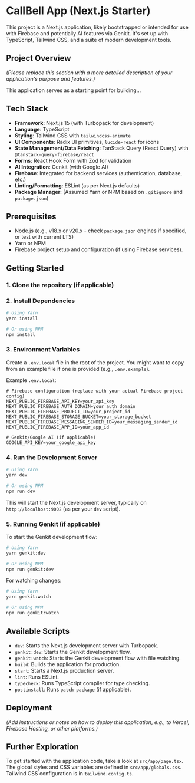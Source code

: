 # CallBell App (Next.js Starter)

This project is a Next.js application, likely bootstrapped or intended for use with Firebase and potentially AI features via Genkit. It's set up with TypeScript, Tailwind CSS, and a suite of modern development tools.

## Project Overview

*(Please replace this section with a more detailed description of your application's purpose and features.)*

This application serves as a starting point for building...

## Tech Stack

- **Framework**: Next.js 15 (with Turbopack for development)
- **Language**: TypeScript
- **Styling**: Tailwind CSS with `tailwindcss-animate`
- **UI Components**: Radix UI primitives, `lucide-react` for icons
- **State Management/Data Fetching**: TanStack Query (React Query) with `@tanstack-query-firebase/react`
- **Forms**: React Hook Form with Zod for validation
- **AI Integration**: Genkit (with Google AI)
- **Firebase**: Integrated for backend services (authentication, database, etc.)
- **Linting/Formatting**: ESLint (as per Next.js defaults)
- **Package Manager**: (Assumed Yarn or NPM based on `.gitignore` and `package.json`)

## Prerequisites

- Node.js (e.g., v18.x or v20.x - check `package.json` engines if specified, or test with current LTS)
- Yarn or NPM
- Firebase project setup and configuration (if using Firebase services).

## Getting Started

### 1. Clone the repository (if applicable)

### 2. Install Dependencies
```bash
# Using Yarn
yarn install

# Or using NPM
npm install
```

### 3. Environment Variables
Create a `.env.local` file in the root of the project. You might want to copy from an example file if one is provided (e.g., `.env.example`).

Example `.env.local`:
```env
# Firebase configuration (replace with your actual Firebase project config)
NEXT_PUBLIC_FIREBASE_API_KEY=your_api_key
NEXT_PUBLIC_FIREBASE_AUTH_DOMAIN=your_auth_domain
NEXT_PUBLIC_FIREBASE_PROJECT_ID=your_project_id
NEXT_PUBLIC_FIREBASE_STORAGE_BUCKET=your_storage_bucket
NEXT_PUBLIC_FIREBASE_MESSAGING_SENDER_ID=your_messaging_sender_id
NEXT_PUBLIC_FIREBASE_APP_ID=your_app_id

# Genkit/Google AI (if applicable)
GOOGLE_API_KEY=your_google_api_key
```

### 4. Run the Development Server
```bash
# Using Yarn
yarn dev

# Or using NPM
npm run dev
```
This will start the Next.js development server, typically on `http://localhost:9002` (as per your `dev` script).

### 5. Running Genkit (if applicable)
To start the Genkit development flow:
```bash
# Using Yarn
yarn genkit:dev

# Or using NPM
npm run genkit:dev
```
For watching changes:
```bash
# Using Yarn
yarn genkit:watch

# Or using NPM
npm run genkit:watch
```

## Available Scripts

- `dev`: Starts the Next.js development server with Turbopack.
- `genkit:dev`: Starts the Genkit development flow.
- `genkit:watch`: Starts the Genkit development flow with file watching.
- `build`: Builds the application for production.
- `start`: Starts a Next.js production server.
- `lint`: Runs ESLint.
- `typecheck`: Runs TypeScript compiler for type checking.
- `postinstall`: Runs `patch-package` (if applicable).

## Deployment

*(Add instructions or notes on how to deploy this application, e.g., to Vercel, Firebase Hosting, or other platforms.)*

## Further Exploration

To get started with the application code, take a look at `src/app/page.tsx`.
The global styles and CSS variables are defined in `src/app/globals.css`.
Tailwind CSS configuration is in `tailwind.config.ts`.
